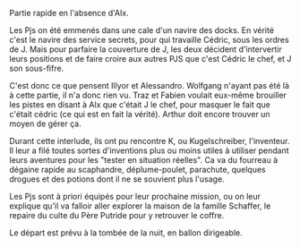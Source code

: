 Partie rapide en l'absence d'Alx.

Les Pjs on été emmenés dans une cale d'un navire des docks. En vérité c'est le
navire des service secrets, pour qui travaille Cédric, sous les ordres de J.
Mais pour parfaire la couverture de J, les deux décident d'intervertir leurs
positions et de faire croire aux autres PJS que c'est Cédric le chef, et J son
sous-fifre.

C'est donc ce que pensent Illyor et Alessandro. Wolfgang n'ayant pas été là
à cette partie, il n'a donc rien vu. Traz et Fabien voulait eux-même brouiller
les pistes en disant à Alx que c'était J le chef, pour masquer le fait que
c'était cédric (ce qui est en fait la vérité). Arthur doit encore trouver un
moyen de gérer ça.

Durant cette interlude, ils ont pu rencontre K, ou Kugelschreiber, l'inventeur.
Il leur a filé toutes sortes d'inventions plus ou moins utiles à utiliser
pendant leurs aventures pour les "tester en situation réelles". Ca va du
fourreau à dégaine rapide au scaphandre, déplume-poulet, parachute, quelques
drogues et des potions dont il ne se souvient plus l'usage.

Les Pjs sont à priori équipés pour leur prochaine mission, ou on leur explique
qu'il va falloir aller explorer la maison de la famille Schaffer, le repaire du
culte du Père Putride pour y retrouver le coffre.

Le départ est prévu à la tombée de la nuit, en ballon dirigeable.
